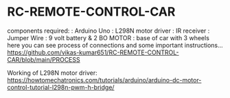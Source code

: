 # RC-REMOTE-CONTROL-CAR
components required:
 : Arduino Uno
 : L298N motor driver
 : IR receiver 
 : Jumper Wire
 : 9 volt battery & 2 BO MOTOR 
 : base of car with 3 wheels 
 here you can see process of connections and some important instructions...
 https://github.com/vikas-kumar651/RC-REMOTE-CONTROL-CAR/blob/main/PROCESS
 
 Working of L298N motor driver:
 https://howtomechatronics.com/tutorials/arduino/arduino-dc-motor-control-tutorial-l298n-pwm-h-bridge/
 
 

